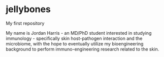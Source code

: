 # jellybones
My first repository

My name is Jordan Harris - an MD/PhD student interested in studying immunology - specifically skin host-pathogen interaction and the microbiome, with the hope to eventually utilize my bioengineering background to perform immuno-engineering research related to the skin.
